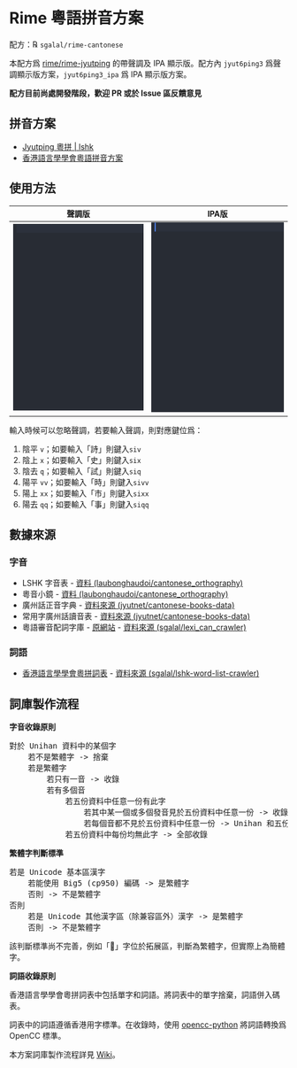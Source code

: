 # Rime 粵語拼音方案

配方：℞ `sgalal/rime-cantonese`

本配方爲 [rime/rime-jyutping](https://github.com/rime/rime-jyutping) 的帶聲調及 IPA 顯示版。配方內 `jyut6ping3` 爲聲調顯示版方案，`jyut6ping3_ipa` 爲 IPA 顯示版方案。

**配方目前尚處開發階段，歡迎 PR 或於 Issue 區反饋意見**

## 拼音方案

- [Jyutping 粵拼 | lshk](https://www.lshk.org/jyutping)
- [香港語言學學會粵語拼音方案](https://zh.wikipedia.org/wiki/香港語言學學會粵語拼音方案)

## 使用方法

| 聲調版                    | IPA版                    |
| ------------------------- | ------------------------ |
| ![示例1](./demo/tone.gif) | ![示例2](./demo/ipa.gif) |

輸入時候可以忽略聲調，若要輸入聲調，則對應鍵位爲：

1. 陰平 `v`；如要輸入「詩」則鍵入`siv`
2. 陰上 `x`；如要輸入「史」則鍵入`six`
3. 陰去 `q`；如要輸入「試」則鍵入`siq`
4. 陽平 `vv`；如要輸入「時」則鍵入`sivv`
5. 陽上 `xx`；如要輸入「市」則鍵入`sixx`
6. 陽去 `qq`；如要輸入「事」則鍵入`siqq`

## 數據來源

### 字音

- LSHK 字音表 - [資料 (laubonghaudoi/cantonese_orthography)](https://github.com/laubonghaudoi/cantonese_orthography/blob/master/LSHK%20Jyutping%20-%20Char%20-%20JP.csv)
- 粵音小鏡 - [資料 (laubonghaudoi/cantonese_orthography)](https://github.com/laubonghaudoi/cantonese_orthography/blob/master/%E7%B2%B5%E9%9F%B3%E5%B0%8F%E9%8F%A1(20160723).xls)
- 廣州話正音字典 - [資料來源 (jyutnet/cantonese-books-data)](https://github.com/jyutnet/cantonese-books-data/tree/master/2004_%E5%BB%A3%E5%B7%9E%E8%A9%B1%E6%AD%A3%E9%9F%B3%E5%AD%97%E5%85%B8)
- 常用字廣州話讀音表 - [資料來源 (jyutnet/cantonese-books-data)](https://github.com/jyutnet/cantonese-books-data/tree/master/1992_%E5%B8%B8%E7%94%A8%E5%AD%97%E5%BB%A3%E5%B7%9E%E8%A9%B1%E8%AE%80%E9%9F%B3%E8%A1%A8)
- 粵語審音配詞字庫 - [原網站](https://humanum.arts.cuhk.edu.hk/Lexis/lexi-can/) - [資料來源 (sgalal/lexi_can_crawler)](https://github.com/sgalal/lexi_can_crawler)

### 詞語

- [香港語言學學會粵拼詞表](https://corpus.eduhk.hk/JPwordlist/) - [資料來源 (sgalal/lshk-word-list-crawler)](https://github.com/sgalal/lshk-word-list-crawler)

## 詞庫製作流程

**字音收錄原則**

<pre>
對於 Unihan 資料中的某個字
    若不是繁體字 -> 捨棄
    若是繁體字
        若只有一音 -> 收錄
        若有多個音
            若五份資料中任意一份有此字
                若其中某一個或多個發音見於五份資料中任意一份 -> 收錄這幾個發音
                若每個音都不見於五份資料中任意一份 -> Unihan 和五份資料中的發音均收錄
            若五份資料中每份均無此字 -> 全部收錄
</pre>

**繁體字判斷標準**

<pre>
若是 Unicode 基本區漢字
    若能使用 Big5 (cp950) 編碼 -> 是繁體字
    否則 -> 不是繁體字
否則
    若是 Unicode 其他漢字區（除兼容區外）漢字 -> 是繁體字
    否則 -> 不是繁體字
</pre>

該判斷標準尚不完善，例如「𬶕」字位於拓展區，判斷為繁體字，但實際上為簡體字。

**詞語收錄原則**

香港語言學學會粵拼詞表中包括單字和詞語。將詞表中的單字捨棄，詞語併入碼表。

詞表中的詞語遵循香港用字標準。在收錄時，使用 [opencc-python](https://github.com/sgalal/opencc-python) 將詞語轉換爲 OpenCC 標準。

本方案詞庫製作流程詳見 [Wiki](https://github.com/sgalal/rime-cantonese/wiki/%E6%9C%AC%E6%96%B9%E6%A1%88%E7%A2%BC%E8%A1%A8%E8%A3%BD%E4%BD%9C%E6%B5%81%E7%A8%8B)。
